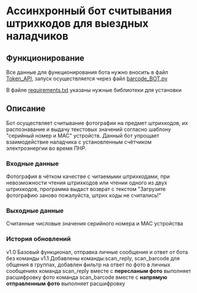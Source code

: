 # Ассинхронный бот считывания штрихкодов для выездных наладчиков

##  Функционирование
Все данные для функционирования бота нужно вносить в файл [Token_API](https://github.com/IvanZaitsevSPb/bot_barcode_reading/blob/main/Token_API.py), запуск осуществляется через файл [barcode_BOT.py](https://github.com/IvanZaitsevSPb/bot_barcode_reading/blob/main/barcode_BOT.py)

В файле [requirements.txt](https://github.com/IvanZaitsevSPb/bot_barcode_reading/blob/main/requirements.txt) указаны нужные библиотеки для установки

##  Описание

Бот осуществляет считывание фотографии на предмет штрихкодов, их распознавание и выдачу текстовых значений согласно шаблону "серийный номер и MAC" устройств.
Данный бот упрощает взаимодействие наладчика с установленным счётчиком электроэнергии 
во время ПНР.

### Входные данные
Фотография в чётком качестве с читаемыми штрихкодами, при невозможности чтения штрихкодов или чтении одного 
из двух штрихкодов, программа выдаст возврат с текстом "Загрузите фотографию заново пожалуйста, штрих коды не считались!"

### Выходные данные
Считанные числовые значения серийного номера и MAC устройства

### История обновлений
v1.0 Базовый функционал, отправка личные сообщения и ответ от бота без команды
v1.1 Добавлены команды:scan_reply, scan_barcode для общения в группах, добавлен фильтр на ответ по фото в личных сообщениях
команда scan_reply вместе с **пересланым фото** выполняет расшифровку фото
команда scan_barcode вместе с **напрямую отправленным фото** выполняет расшифровку 